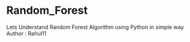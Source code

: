# Random_Forest
Lets Understand Random Forest Algorithm using Python in simple way
<br>
Author : Rahul11
